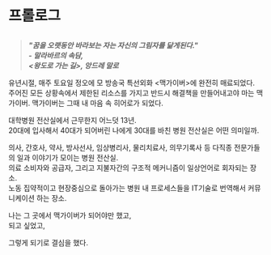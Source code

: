 # 프롤로그
##
> **_"꿈을 오랫동안 바라보는 자는 자신의 그림자를 닮게된다."_**  
> **_- 말라바르의 속담,_**  
> **_<왕도로 가는 길>, 앙드레 말로_**  

유년시절,
매주 토요일 정오에 모 방송국 특선외화 <맥가이버>에 완전히 매료되었다.  
주어진 모든 상황속에서 제한된 리소스를 가지고 반드시 해결책을 만들어내고야 마는 맥가이버.
맥가이버는 그때 내 마음 속 히어로가 되었다.  

대학병원 전산실에서 근무한지 어느덧 13년.  
20대에 입사해서 40대가 되어버린 나에게 30대를 바친 병원 전산실은 어떤 의미일까.  

의사, 간호사, 약사, 방사선사, 임상병리사, 물리치료사, 의무기록사 등 다직종 전문가들의 일과 이야기가 모이는 병원 전산실.  
의료 소비자와 공급자, 그리고 지불자간의 구조적 메커니즘이 일상언어로 회자되는 장소.   
노동 집약적이고 현장중심으로 돌아가는 병원 내 프로세스들을 IT기술로 번역해서 커뮤니케이션 하는 장소.  

나는 그 곳에서 맥가이버가 되어야만 했고,  
되고 싶었고,  


그렇게 되기로 결심을 했다. 
